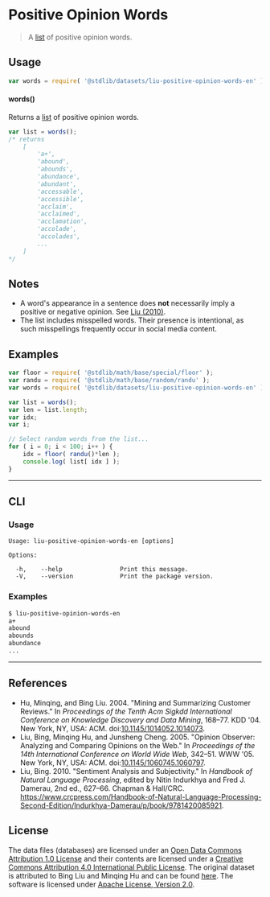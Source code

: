 # Positive Opinion Words

> A [list][sentiment-lexicon] of positive opinion words.


<section class="usage">

## Usage

``` javascript
var words = require( '@stdlib/datasets/liu-positive-opinion-words-en' );
```

#### words()

Returns a [list][sentiment-lexicon] of positive opinion words.

``` javascript
var list = words();
/* returns
    [
        'a+',
        'abound',
        'abounds',
        'abundance',
        'abundant',
        'accessable',
        'accessible',
        'acclaim',
        'acclaimed',
        'acclamation',
        'accolade',
        'accolades',
        ...
    ]
*/
```

</section>

<!-- /.usage -->


<section class="notes">

## Notes

* A word's appearance in a sentence does __not__ necessarily imply a positive or negative opinion. See [Liu (2010)](#references).
* The list includes misspelled words. Their presence is intentional, as such misspellings frequently occur in social media content.

</section>

<!-- /.notes -->


<section class="examples">

<!-- TODO: more creative example; possibly counting the number of positive words per sentence in two pieces of text. -->

## Examples

``` javascript
var floor = require( '@stdlib/math/base/special/floor' );
var randu = require( '@stdlib/math/base/random/randu' );
var words = require( '@stdlib/datasets/liu-positive-opinion-words-en' );

var list = words();
var len = list.length;
var idx;
var i;

// Select random words from the list...
for ( i = 0; i < 100; i++ ) {
    idx = floor( randu()*len );
    console.log( list[ idx ] );
}
```

</section>

<!-- /.examples -->


---

<section class="cli">

## CLI

<section class="usage">

### Usage

``` text
Usage: liu-positive-opinion-words-en [options]

Options:

  -h,    --help                Print this message.
  -V,    --version             Print the package version.
```

</section>

<!-- /.usage -->


<section class="examples">

### Examples

``` bash
$ liu-positive-opinion-words-en
a+
abound
abounds
abundance
...
```

</section>

<!-- /.examples -->

</section>

<!-- /.cli -->


---

<section class="references">

## References

* Hu, Minqing, and Bing Liu. 2004. "Mining and Summarizing Customer Reviews." In *Proceedings of the Tenth Acm Sigkdd International Conference on Knowledge Discovery and Data Mining*, 168–77. KDD '04. New York, NY, USA: ACM. doi:[10.1145/1014052.1014073][@hu:2004a].
* Liu, Bing, Minqing Hu, and Junsheng Cheng. 2005. "Opinion Observer: Analyzing and Comparing Opinions on the Web." In *Proceedings of the 14th International Conference on World Wide Web*, 342–51. WWW '05. New York, NY, USA: ACM. doi:[10.1145/1060745.1060797][@liu:2005a].
* Liu, Bing. 2010. "Sentiment Analysis and Subjectivity." In *Handbook of Natural Language Processing*, edited by Nitin Indurkhya and Fred J. Damerau, 2nd ed., 627–66. Chapman & Hall/CRC. <https://www.crcpress.com/Handbook-of-Natural-Language-Processing-Second-Edition/Indurkhya-Damerau/p/book/9781420085921>.

</section>

<!-- /.references -->


<!-- <license> -->

## License

The data files (databases) are licensed under an [Open Data Commons Attribution 1.0 License][odc-by-1.0] and their contents are licensed under a [Creative Commons Attribution 4.0 International Public License][cc-by-4.0]. The original dataset is attributed to Bing Liu and Minqing Hu and can be found [here][sentiment-lexicon]. The software is licensed under [Apache License, Version 2.0][apache-license].

<!-- </license> -->


<section class="links">

[sentiment-lexicon]: http://www.cs.uic.edu/~liub/FBS/sentiment-analysis.html#lexicon
[odc-by-1.0]: http://opendatacommons.org/licenses/by/1.0/
[cc-by-4.0]: http://creativecommons.org/licenses/by/4.0/
[apache-license]: https://www.apache.org/licenses/LICENSE-2.0

[@hu:2004a]: https://doi.org/10.1145/1014052.1014073
[@liu:2005a]: https://doi.org/10.1145/1060745.1060797

</section>

<!-- /.links -->
